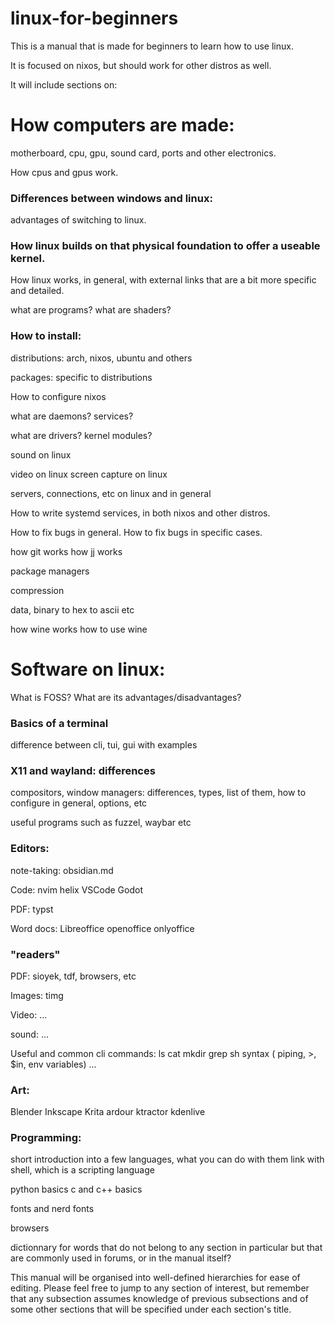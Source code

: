 # linux-for-beginners

This is a manual that is made for beginners to learn how to use linux.

It is focused on nixos, but should work for other distros as well.



It will include sections on:

# How computers are made:
motherboard, cpu, gpu, sound card, ports and other electronics.

How cpus and gpus work.


### Differences between windows and linux: 
advantages of switching to linux.



### How linux builds on that physical foundation to offer a useable kernel.
How linux works, in general, with external links that are a bit more specific and detailed.


what are programs? 
what are shaders?



### How to install:
distributions:
arch,
nixos,
ubuntu and others

packages: specific to distributions



How to configure nixos


what are daemons? services?

what are drivers? kernel modules?


sound on linux

video on linux
screen capture on linux

servers, connections, etc on linux and in general


How to write systemd services, in both nixos and other distros.

How to fix bugs in general.
How to fix bugs in specific cases.


how git works
how jj works


package managers



compression

data, binary to hex to ascii etc




how wine works
how to use wine




# Software on linux:
What is FOSS? What are its advantages/disadvantages?

### Basics of a terminal

difference between cli, tui, gui
with examples


### X11 and wayland: differences
compositors, window managers: differences, types, list of them, how to configure in general, options, etc

useful programs such as fuzzel, waybar etc


### Editors:

note-taking:
obsidian.md

Code:
nvim
helix
VSCode
Godot

PDF:
typst

Word docs:
Libreoffice
openoffice
onlyoffice

### "readers"

PDF: sioyek, tdf, browsers, etc

Images: timg

Video: ...

sound: ...




Useful and common cli commands:
ls
cat
mkdir
grep
sh syntax ( piping, >, $in, env variables)
...




### Art:
Blender
Inkscape
Krita
ardour
ktractor
kdenlive










### Programming:
short introduction into a few languages, what you can do with them
link with shell, which is a scripting language

python basics
c and c++ basics

fonts and nerd fonts


browsers







dictionnary for words that do not belong to any section in particular but that are commonly used in forums, or in the manual itself?





This manual will be organised into well-defined hierarchies for ease of editing. Please feel free to jump to any section of interest,
but remember that any subsection assumes knowledge of previous subsections and of some other sections that will be specified under each section's title.
